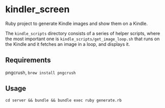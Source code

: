 # kindler_screen
Ruby project to generate Kindle images and show them on a Kindle.

The `kindle_scripts` directory consists of a series of helper scripts, where the most important one is `kindle_scripts/get_image_loop.sh` that runs on the Kindle and it fetches an image in a loop, and displays it.

## Requirements

pngcrush, `brew install pngcrush`

## Usage

`cd server && bundle && bundle exec ruby generate.rb`
